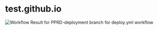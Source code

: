 # test.github.io

![Workflow Result for PPRD-deployment branch for deploy.yml workflow](https://github.com/Evadon-Dynamics/test.github.io/actions/workflows/deploy.yml/badge.svg?branch=PPRD-deployment)
